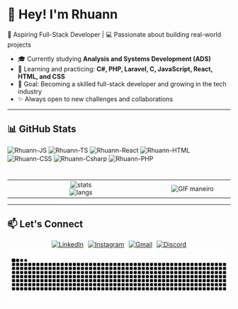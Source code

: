 # 👋 Hey! I'm Rhuann  

🚀 Aspiring Full-Stack Developer | 💻 Passionate about building real-world projects  

- 🎓 Currently studying **Analysis and Systems Development (ADS)**  
- 🌱 Learning and practicing: **C#, PHP, Laravel, C, JavaScript, React, HTML, and CSS**  
- 🎯 Goal: Becoming a skilled full-stack developer and growing in the tech industry  
- ✨ Always open to new challenges and collaborations  

---

## 📊 GitHub Stats

<div style="display: inline-block; vertical-align: middle;">

  <img align="center" alt="Rhuann-JS" height="30" width="40" src="https://cdn.jsdelivr.net/gh/devicons/devicon/icons/javascript/javascript-original.svg"/>
  <img align="center" alt="Rhuann-TS" height="30" width="40" src="https://cdn.jsdelivr.net/gh/devicons/devicon/icons/typescript/typescript-plain.svg"/>
  <img align="center" alt="Rhuann-React" height="30" width="40" src="https://cdn.jsdelivr.net/gh/devicons/devicon/icons/react/react-original.svg"/>
  <img align="center" alt="Rhuann-HTML" height="30" width="40" src="https://cdn.jsdelivr.net/gh/devicons/devicon/icons/html5/html5-original.svg"/>
  <img align="center" alt="Rhuann-CSS" height="30" width="40" src="https://cdn.jsdelivr.net/gh/devicons/devicon/icons/css3/css3-original.svg"/>
  <img align="center" alt="Rhuann-Csharp" height="30" width="40" src="https://cdn.jsdelivr.net/gh/devicons/devicon/icons/csharp/csharp-original.svg"/>
  <img align="center" alt="Rhuann-PHP" height="30" width="40" src="https://cdn.jsdelivr.net/gh/devicons/devicon/icons/php/php-original.svg"/>
</div>

#





<table width="100%" >
  <tr>
    <td width ="700vw" align ="center">
      <img src="https://github-readme-stats.vercel.app/api?username=Rhuann01&show_icons=true&theme=radical" alt="stats" height="160"/>
      <br>
      <img src="https://github-readme-stats.vercel.app/api/top-langs/?username=Rhuann01&layout=compact&theme=radical" alt="langs" height="160"/>
    </td>
    <td  width ="300vw" align ="center" >
      <img src="https://media1.tenor.com/m/4rfM1SpRJDYAAAAC/robin-robin-one-piece.gif" alt="GIF maneiro"/>
    </td>
  </tr>
</table>

---

## 📫 Let's Connect  
<p align="start" style="display: flex; gap: 10px; justify-content: center; align-items: center;">
  <a href="https://www.linkedin.com/in/francisco-rhuann-837896300/" target="_blank">
    <img src="https://img.shields.io/badge/-LinkedIn-0A66C2?style=for-the-badge&logo=linkedin&logoColor=white" alt="LinkedIn">
  </a>
  <a href="https://www.instagram.com/f.rhuu" target="_blank">
    <img src="https://img.shields.io/badge/-Instagram-E4405F?style=for-the-badge&logo=instagram&logoColor=white" alt="Instagram">
  </a>
  <a href="mailto:rhuann2006@gmail.com" target="_blank">
    <img src="https://img.shields.io/badge/-Gmail-D14836?style=for-the-badge&logo=gmail&logoColor=white" alt="Gmail">
  </a>
  <a href="https://discord.gg/rhuann8748" target="_blank">
    <img src="https://img.shields.io/badge/-Discord-7289DA?style=for-the-badge&logo=discord&logoColor=white" alt="Discord">
  </a>
</p>

<picture>
  <source media="(prefers-color-scheme: dark)" srcset="https://raw.githubusercontent.com/Rhuann01/Rhuann01/output/github-contribution-snake-dark.svg">
  <source media="(prefers-color-scheme: light)" srcset="https://raw.githubusercontent.com/Rhuann01/Rhuann01/output/github-contribution-snake.svg">
  <img alt="Snake animation" src="https://raw.githubusercontent.com/Rhuann01/Rhuann01/output/github-contribution-snake.svg">
</picture>


